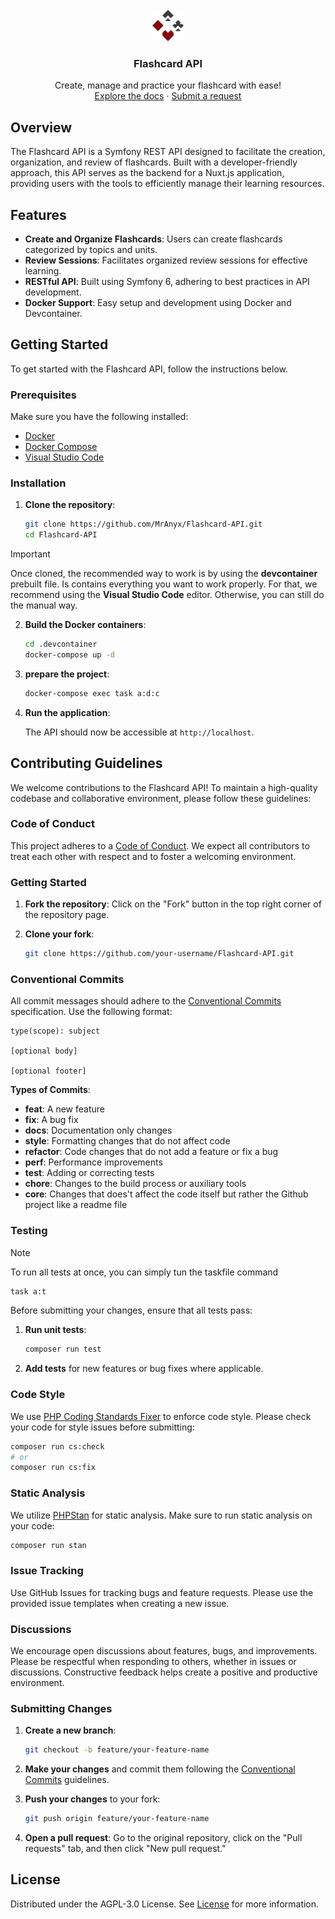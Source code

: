 <br />
<div align="center">
  <a href="https://github.com/MrAnyx/Flashcard-API">
    <img src="https://raw.githubusercontent.com/MrAnyx/Flashcard-App/refs/heads/master/assets/images/logo.png" alt="Logo" width="50" height="50">
  </a>

  <h3 align="center">Flashcard API</h3>

  <p align="center">
    Create, manage and practice your flashcard with ease!
    <br />
    <a href="#">Explore the docs</a>
    ·
    <a href="https://github.com/MrAnyx/Flashcard-API/issues/new/choose">Submit a request</a>
    <br />
  </p>
</div>

## Overview

The Flashcard API is a Symfony REST API designed to facilitate the creation, organization, and review of flashcards. Built with a developer-friendly approach, this API serves as the backend for a Nuxt.js application, providing users with the tools to efficiently manage their learning resources.

## Features

- **Create and Organize Flashcards**: Users can create flashcards categorized by topics and units.
- **Review Sessions**: Facilitates organized review sessions for effective learning.
- **RESTful API**: Built using Symfony 6, adhering to best practices in API development.
- **Docker Support**: Easy setup and development using Docker and Devcontainer.

## Getting Started

To get started with the Flashcard API, follow the instructions below.

### Prerequisites

Make sure you have the following installed:

- [Docker](https://www.docker.com/get-started)
- [Docker Compose](https://docs.docker.com/compose/install/)
- [Visual Studio Code](https://code.visualstudio.com/)

### Installation

1. **Clone the repository**:

   ```bash
   git clone https://github.com/MrAnyx/Flashcard-API.git
   cd Flashcard-API
   ```

> [!IMPORTANT]
> Once cloned, the recommended way to work is by using the **devcontainer** prebuilt file. Is contains everything you want to work properly. For that, we recommend using the **Visual Studio Code** editor.
Otherwise, you can still do the manual way.

2. **Build the Docker containers**:

   ```bash
   cd .devcontainer
   docker-compose up -d
   ```

3. **prepare the project**:

   ```bash
   docker-compose exec task a:d:c
   ```

4. **Run the application**:

   The API should now be accessible at `http://localhost`.

## Contributing Guidelines

We welcome contributions to the Flashcard API! To maintain a high-quality codebase and collaborative environment, please follow these guidelines:

### Code of Conduct

This project adheres to a [Code of Conduct](CODE_OF_CONDUCT.md). We expect all contributors to treat each other with respect and to foster a welcoming environment.

### Getting Started

1. **Fork the repository**: Click on the "Fork" button in the top right corner of the repository page.

2. **Clone your fork**:

   ```bash
   git clone https://github.com/your-username/Flashcard-API.git
   ```

### Conventional Commits

All commit messages should adhere to the [Conventional Commits](https://www.conventionalcommits.org/en/v1.0.0/) specification. Use the following format:

```
type(scope): subject

[optional body]

[optional footer]
```

**Types of Commits**:
- **feat**: A new feature
- **fix**: A bug fix
- **docs**: Documentation only changes
- **style**: Formatting changes that do not affect code
- **refactor**: Code changes that do not add a feature or fix a bug
- **perf**: Performance improvements
- **test**: Adding or correcting tests
- **chore**: Changes to the build process or auxiliary tools
- **core**: Changes that does't affect the code itself but rather the Github project like a readme file

### Testing

> [!NOTE]
> To run all tests at once, you can simply tun the taskfile command
> ```bash
> task a:t
> ```

Before submitting your changes, ensure that all tests pass:

1. **Run unit tests**:
   ```bash
   composer run test
   ```
   
2. **Add tests** for new features or bug fixes where applicable.

### Code Style

We use [PHP Coding Standards Fixer]([https://github.com/squizlabs/PHP_CodeSniffer](https://cs.symfony.com/)) to enforce code style. Please check your code for style issues before submitting:

```bash
composer run cs:check
# or
composer run cs:fix
```

### Static Analysis

We utilize [PHPStan](https://phpstan.org/) for static analysis. Make sure to run static analysis on your code:

```bash
composer run stan
```

### Issue Tracking

Use GitHub Issues for tracking bugs and feature requests. Please use the provided issue templates when creating a new issue.

### Discussions

We encourage open discussions about features, bugs, and improvements. Please be respectful when responding to others, whether in issues or discussions. Constructive feedback helps create a positive and productive environment.

### Submitting Changes

1. **Create a new branch**:
   
   ```bash
   git checkout -b feature/your-feature-name
   ```
  
2. **Make your changes** and commit them following the [Conventional Commits](#conventional-commits) guidelines.
   
3. **Push your changes** to your fork:

   ```bash
   git push origin feature/your-feature-name
   ```
   
5. **Open a pull request**: Go to the original repository, click on the "Pull requests" tab, and then click "New pull request."

## License

Distributed under the AGPL-3.0 License. See [License](https://github.com/MrAnyx/Flashcard-API/blob/master/LICENSE) for more information.
